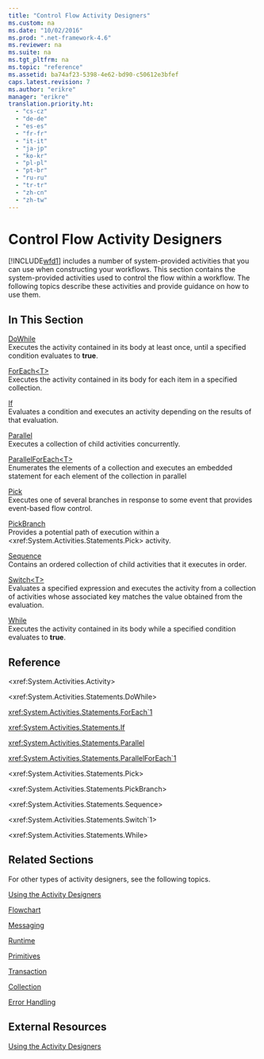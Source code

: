 ```yaml
---
title: "Control Flow Activity Designers"
ms.custom: na
ms.date: "10/02/2016"
ms.prod: ".net-framework-4.6"
ms.reviewer: na
ms.suite: na
ms.tgt_pltfrm: na
ms.topic: "reference"
ms.assetid: ba74af23-5398-4e62-bd90-c50612e3bfef
caps.latest.revision: 7
ms.author: "erikre"
manager: "erikre"
translation.priority.ht: 
  - "cs-cz"
  - "de-de"
  - "es-es"
  - "fr-fr"
  - "it-it"
  - "ja-jp"
  - "ko-kr"
  - "pl-pl"
  - "pt-br"
  - "ru-ru"
  - "tr-tr"
  - "zh-cn"
  - "zh-tw"
---
```

# Control Flow Activity Designers
[!INCLUDE[wfd1](../workflowdesigner/includes/wfd1_md.md)] includes a number of system-provided activities that you can use when constructing your workflows. This section contains the system-provided activities used to control the flow within a workflow. The following topics describe these activities and provide guidance on how to use them.  
  
## In This Section  
 [DoWhile](../workflowdesigner/dowhile-activity-designer.md)  
 Executes the activity contained in its body at least once, until a specified condition evaluates to **true**.  
  
 [ForEach\<T>](assetId:///a680cddd-2760-497a-b27b-c023fcbc6f33)  
 Executes the activity contained in its body for each item in a specified collection.  
  
 [If](../workflowdesigner/if-activity-designer.md)  
 Evaluates a condition and executes an activity depending on the results of that evaluation.  
  
 [Parallel](../workflowdesigner/parallel-activity-designer.md)  
 Executes a collection of child activities concurrently.  
  
 [ParallelForEach\<T>](../workflowdesigner/parallelforeach-t--activity-designer.md)  
 Enumerates the elements of a collection and executes an embedded statement for each element of the collection in parallel  
  
 [Pick](../workflowdesigner/pick-activity-designer.md)  
 Executes one of several branches in response to some event that provides event-based flow control.  
  
 [PickBranch](../workflowdesigner/pickbranch-activity-designer.md)  
 Provides a potential path of execution within a \<xref:System.Activities.Statements.Pick> activity.  
  
 [Sequence](../workflowdesigner/sequence-activity-designer.md)  
 Contains an ordered collection of child activities that it executes in order.  
  
 [Switch\<T>](assetId:///ce1aa634-c4db-4475-a1c8-a88478a57212)  
 Evaluates a specified expression and executes the activity from a collection of activities whose associated key matches the value obtained from the evaluation.  
  
 [While](../workflowdesigner/while-activity-designer.md)  
 Executes the activity contained in its body while a specified condition evaluates to **true**.  
  
## Reference  
 \<xref:System.Activities.Activity>  
  
 \<xref:System.Activities.Statements.DoWhile>  
  
 <xref:System.Activities.Statements.ForEach`1>  
  
 <xref:System.Activities.Statements.If>  
  
 <xref:System.Activities.Statements.Parallel>  
  
 <xref:System.Activities.Statements.ParallelForEach`1>  
  
 \<xref:System.Activities.Statements.Pick>  
  
 \<xref:System.Activities.Statements.PickBranch>  
  
 \<xref:System.Activities.Statements.Sequence>  
  
 \<xref:System.Activities.Statements.Switch`1>  
  
 \<xref:System.Activities.Statements.While>  
  
## Related Sections  
 For other types of activity designers, see the following topics.  
  
 [Using the Activity Designers](../workflowdesigner/using-the-activity-designers.md)  
  
 [Flowchart](../workflowdesigner/flowchart-activity-designers.md)  
  
 [Messaging](../workflowdesigner/messaging-activity-designers.md)  
  
 [Runtime](../workflowdesigner/runtime-activity-designers.md)  
  
 [Primitives](../workflowdesigner/primitives-activity-designers.md)  
  
 [Transaction](../workflowdesigner/transaction-activity-designers.md)  
  
 [Collection](../workflowdesigner/collection-activity-designers.md)  
  
 [Error Handling](../workflowdesigner/error-handling-activity-designers.md)  
  
## External Resources  
 [Using the Activity Designers](../workflowdesigner/using-the-activity-designers.md)
